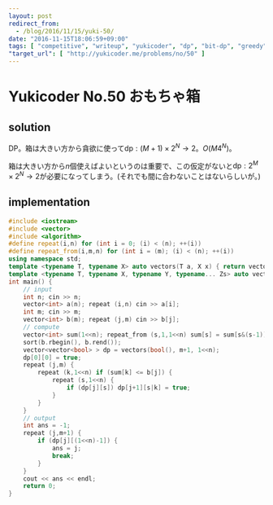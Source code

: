 ```yaml
---
layout: post
redirect_from:
  - /blog/2016/11/15/yuki-50/
date: "2016-11-15T18:06:59+09:00"
tags: [ "competitive", "writeup", "yukicoder", "dp", "bit-dp", "greedy" ]
"target_url": [ "http://yukicoder.me/problems/no/50" ]
---
```


# Yukicoder No.50 おもちゃ箱

## solution

DP。箱は大きい方から貪欲に使って$\mathrm{dp}: (M+1) \times 2^N \to 2$。$O(M4^N)$。

箱は大きい方から$n$個使えばよいというのは重要で、この仮定がないと$\mathrm{dp}: 2^M \times 2^N \to 2$が必要になってしまう。(それでも間に合わないことはないらしいが。)

## implementation

``` c++
#include <iostream>
#include <vector>
#include <algorithm>
#define repeat(i,n) for (int i = 0; (i) < (n); ++(i))
#define repeat_from(i,m,n) for (int i = (m); (i) < (n); ++(i))
using namespace std;
template <typename T, typename X> auto vectors(T a, X x) { return vector<T>(x, a); }
template <typename T, typename X, typename Y, typename... Zs> auto vectors(T a, X x, Y y, Zs... zs) { auto cont = vectors(a, y, zs...); return vector<decltype(cont)>(x, cont); }
int main() {
    // input
    int n; cin >> n;
    vector<int> a(n); repeat (i,n) cin >> a[i];
    int m; cin >> m;
    vector<int> b(m); repeat (j,m) cin >> b[j];
    // compute
    vector<int> sum(1<<n); repeat_from (s,1,1<<n) sum[s] = sum[s&(s-1)] + a[__builtin_ctz(s)]; // http://www.slideshare.net/KMC_JP/slide-www
    sort(b.rbegin(), b.rend());
    vector<vector<bool> > dp = vectors(bool(), m+1, 1<<n);
    dp[0][0] = true;
    repeat (j,m) {
        repeat (k,1<<n) if (sum[k] <= b[j]) {
            repeat (s,1<<n) {
                if (dp[j][s]) dp[j+1][s|k] = true;
            }
        }
    }
    // output
    int ans = -1;
    repeat (j,m+1) {
        if (dp[j][(1<<n)-1]) {
            ans = j;
            break;
        }
    }
    cout << ans << endl;
    return 0;
}
```
